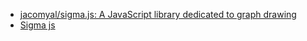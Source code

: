 

- [jacomyal/sigma.js: A JavaScript library dedicated to graph drawing ](https://github.com/jacomyal/sigma.js)
- [Sigma js ](http://sigmajs.org/)